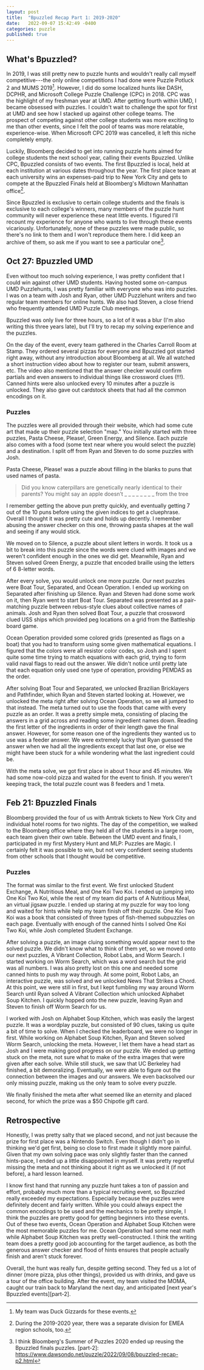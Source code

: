 ```yaml
---
layout: post
title:  "Bpuzzled Recap Part 1: 2019-2020"
date:   2022-09-07 15:42:49 -0400
categories: puzzle
published: true
---
```

## What's Bpuzzled?
In 2019, I was still pretty new to puzzle hunts and wouldn't really call myself competitive---the only online competitions I had done were Puzzle Potluck 2 and MUMS 2019[^1]. However, I did do some localized hunts like DASH, DCPHR, and Microsoft College Puzzle Challenge (CPC) in 2018. CPC was the highlight of my freshman year at UMD. After getting fourth within UMD, I became obsessed with puzzles. I couldn't wait to challenge the spot for first at UMD and see how I stacked up against other college teams. The prospect of competing against other college students was more exciting to me than other events, since I felt the pool of teams was more relatable, experience-wise. When Microsoft CPC 2019 was cancelled, it left this niche completely empty.

Luckily, Bloomberg decided to get into running puzzle hunts aimed for college students the next school year, calling their events Bpuzzled. Unlike CPC, Bpuzzled consists of two events. The first Bpuzzled is local, held at each institution at various dates throughout the year. The first place team at each university wins an expenses-paid trip to New York City and gets to compete at the Bpuzzled Finals held at Bloomberg's Midtown Manhattan office[^2].

Since Bpuzzled is exclusive to certain college students and the finals is exclusive to each college's winners, many members of the puzzle hunt community will never experience these neat little events. I figured I'll recount my experience for anyone who wants to live  through these events vicariously. Unfortunately, none of these puzzles were made public, so there's no link to them and I won't reproduce them here. I did keep an archive of them, so ask me if you want to see a particular one[^3].
## Oct 27: Bpuzzled UMD
Even without too much solving experience, I was pretty confident that I could win against other UMD students. Having hosted some on-campus UMD Puzzlehunts, I was pretty familiar with everyone who was into puzzles. I was on a team with Josh and Ryan, other UMD Puzzlehunt writers and two regular team members for online hunts. We also had Steven, a close friend who frequently attended UMD Puzzle Club meetings.

Bpuzzled was only live for three hours, so a lot of it was a blur (I'm also writing this three years late), but I'll try to recap my solving experience and the puzzles.

On the day of the event, every team gathered in the Charles Carroll Room at Stamp. They ordered several pizzas for everyone and Bpuzzled got started right away, without any introduction about Bloomberg at all. We all watched a short instruction video about how to register our team, submit answers, etc. The video also mentioned that the answer checker would confirm partials and even answers to individual things like crossword clues (!!!). Canned hints were also unlocked every 10 minutes after a puzzle is unlocked. They also gave out cardstock sheets that had all the common encodings on it.
### Puzzles
The puzzles were all provided through their website, which had some cute art that made up their puzzle selection "map." You initially started with three puzzles, Pasta Cheese, Please!, Green Energy, and Silence. Each puzzle also comes with a food (some text near where you would select the puzzle) and a destination. I split off from Ryan and Steven to do some puzzles with Josh.

Pasta Cheese, Please! was a puzzle about filling in the blanks to puns that used names of pasta.

> Did you know caterpillars are genetically nearly identical to their parents? You might say an apple doesn’t _ _ _ _ _ _ _ _ from the tree

I remember getting the above pun pretty quickly, and eventually getting 7 out of the 10 puns before using the given indices to get a cluephrase. Overall I thought it was pretty cute and holds up decently. I remember abusing the answer checker on this one, throwing pasta shapes at the wall and seeing if any would stick.

We moved on to Silence, a puzzle about silent letters in words. It took us a bit to break into this puzzle since the words were clued with images and we weren't confident enough in the ones we did get. Meanwhile, Ryan and Steven solved Green Energy, a puzzle that encoded braille using the letters of 6 8-letter words.

After every solve, you would unlock one more puzzle. Our next puzzles were Boat Tour, Separated, and Ocean Operation. I ended up working on Separated after finishing up Silence. Ryan and Steven had done some work on it, then Ryan went to start Boat Tour. Separated was presented as a pair-matching puzzle between rebus-style clues about collective names of animals. Josh and Ryan then solved Boat Tour, a puzzle that crossword clued USS ships which provided peg locations on a grid from the Battleship board game.

Ocean Operation provided some colored grids (presented as flags on a boat) that you had to transform using some given mathematical equations. I figured that the colors were all resistor color codes, so Josh and I spent quite some time trying to match equations with each grid, trying to form valid naval flags to read out the answer. We didn't notice until pretty late that each equation only used one type of operation, providing PEMDAS as the order.

After solving Boat Tour and Separated, we unlocked Brazilian Bricklayers and Pathfinder, which Ryan and Steven started looking at. However, we unlocked the meta right after solving Ocean Operation, so we all jumped to that instead. The meta turned out to use the foods that came with every puzzle as an order. It was a pretty simple meta, consisting of placing the answers in a grid across and reading some ingredient names down. Reading the first letter of the ingredients in order of their length gave the final answer. However, for some reason one of the ingredients they wanted us to use was a feeder answer. We were extremely lucky that Ryan guessed the answer when we had all the ingredients except that last one, or else we might have been stuck for a while wondering what the last ingredient could be.

With the meta solve, we got first place in about 1 hour and 45 minutes. We had some now-cold pizza and waited for the event to finish. If you weren't keeping track, the total puzzle count was 8 feeders and 1 meta.
## Feb 21: Bpuzzled Finals
Bloomberg provided the four of us with Amtrak tickets to New York City and individual hotel rooms for two nights. The day of the competition, we walked to the Bloomberg office where they held all of the students in a large room, each team given their own table. Between the UMD event and finals, I participated in my first Mystery Hunt and MLP: Puzzles are Magic. I certainly felt it was possible to win, but not very confident seeing students from other schools that I thought would be competitive.

### Puzzles
The format was similar to the first event. We first unlocked Student Exchange, A Nutritious Meal, and One Koi Two Koi. I ended up jumping into One Koi Two Koi, while the rest of my team did parts of A Nutritious Meal, an virtual jigsaw puzzle. I ended up staring at my puzzle for way too long and waited for hints while help my team finish off their puzzle. One Koi Two Koi was a book that consisted of three types of fish-themed subpuzzles on each page. Eventually with enough of the canned hints I solved One Koi Two Koi, while Josh completed Student Exchange.

 After solving a puzzle, an image cluing something would appear next to the solved puzzle. We didn't know what to think of them yet, so we moved onto our next puzzles, A Vibrant Collection, Robot Labs, and Worm Search. I started working on Worm Search, which was a word search but the grid was all numbers. I was also pretty lost on this one and needed some canned hints to push my way through. At some point, Robot Labs, an interactive puzzle, was solved and we unlocked News That Strikes a Chord. At this point, we were still in first, but I kept fumbling my way around Worm Search until Ryan solved A Vibrant Collection which unlocked Alphabet Soup Kitchen. I quickly hopped onto the new puzzle, leaving Ryan and Steven to finish off Worm Search for us.

 I worked with Josh on Alphabet Soup Kitchen, which was easily the largest puzzle. It was a wordplay puzzle, but consisted of 90 clues, taking us quite a bit of time to solve. When I checked the leaderboard, we were no longer in first. While working on Alphabet Soup Kitchen, Ryan and Steven solved Worm Search, unlocking the meta. However, I let them have a head start as Josh and I were making good progress on our puzzle. We ended up getting stuck on the meta, not sure what to make of the extra images that were given after each solve. While still stuck, we saw that UC Berkeley had finished, a bit demoralizing. Eventually, we were able to figure out the connection between the images and our answers. We even backsolved our only missing puzzle, making us the only team to solve every puzzle.

We finally finished the meta after what seemed like an eternity and placed second, for which the prize was a $50 Chipotle gift card.
## Retrospective
Honestly, I was pretty salty that we placed second, and not just because the prize for first place was a Nintendo Switch. Even though I didn't go in thinking we'd get first, being so close to first made it slightly more painful. Given that my own solving pace was only slightly faster than the canned hints-pace, I ended up a little disappointed in myself. It was pretty regretful missing the meta and not thinking about it right as we unlocked it (if not before), a hard lesson learned.

I know first hand that running any puzzle hunt takes a ton of passion and effort, probably much more than a typical recruiting event, so Bpuzzled really exceeded my expectations. Especially because the puzzles were definitely decent and fairly written. While you could always expect the common encodings to be used and the mechanics to be pretty simple, I think the puzzles are pretty good for getting beginners into these events. Out of these two events, Ocean Operation and Alphabet Soup Kitchen were the most memorable puzzles for me. Ocean Operation had some neat math while Alphabet Soup Kitchen was pretty well-constructed. I think the writing team does a pretty good job accounting for the target audience, as both the generous answer checker and flood of hints ensures that people actually finish and aren't stuck forever.

Overall, the hunt was really fun, despite getting second. They fed us a lot of dinner (more pizza, plus other things), provided us with drinks, and gave us a tour of the office building. After the event, my team visited the MOMA, caught our train back to Maryland the next day, and anticipated [next year's Bpuzzled events][part-2].

[^1]: My team was Duck Gizzards for these events.
[^2]: During the 2019-2020 year, there was a separate division for EMEA region schools, too.
[^3]: I think Bloomberg's Summer of Puzzles 2020 ended up reusing the Bpuzzled finals puzzles.
[part-2]: https://www.dawsondo.net/puzzle/2022/09/08/bpuzzled-recap-p2.html
